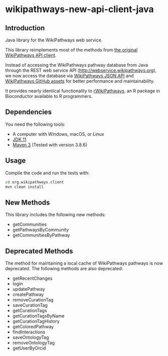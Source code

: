 # wikipathways-new-api-client-java

## Introduction
Java library for the WikiPathways web service.

This library reimplements most of the methods from [the original WikiPathways API client](https://github.com/wikipathways/wikipathways-api-client-java).

Instead of accessing the WikiPathways pathway database from Java through the REST web service API (http://webservice.wikipathways.org), we now access the database via [WikiPathways JSON API](https://www.wikipathways.org/json/) and [WikiPathways GitHub assets](https://github.com/wikipathways/wikipathways-assets) for better performance and maintainability.

It provides nearly identical functionality to [rWikiPathways](https://github.com/wikipathways/rWikiPathways), an R package in Bioconductor available to R programmers.

## Dependencies
You need the following tools:

- A computer with Windows, macOS, or Linux
- [JDK 11](https://www.oracle.com/technetwork/java/javase/downloads/jdk11-downloads-5066655.html)
- [Maven 3](https://maven.apache.org/) (Tested with version 3.8.6)

## Usage
Compile the code and run the tests with:

```bash
cd org.wikipathways.client
mvn clean install
```

## New Methods
This library includes the following new methods:

- getCommunities
- getPathwaysByCommunity
- getCommunitiesByPathway

## Deprecated Methods
The method for maintaining a local cache of WikiPathways pathways is now deprecated. The following methods are also deprecated:

- getRecentChanges
- login
- updatePathway
- createPathway
- removeCurationTag
- saveCurationTag
- getCurationTags
- getCurationTagsByName
- getCurationTagHistory
- getColoredPathway
- findInteractions
- saveOntologyTag
- removeOntologyTag
- getUserByOrcid
